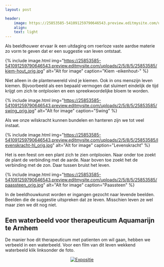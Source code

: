 ```yaml
---
layout: post

header:
    image: https://25853585-541091259790646543.preview.editmysite.com/uploads/2/5/8/5/25853585/verbonden_orig.jpg
    align:
    text: light
---
```

Als beeldhouwer ervaar ik een uitdaging om roerloze vaste aardse materie zo vorm te geven dat er een suggestie van leven ontstaat.

{% include image.html img="https://25853585-541091259790646543.preview.editmysite.com/uploads/2/5/8/5/25853585/kiem-hout_orig.jpg" alt="Alt for image" caption="Kiem -eikenhout-" %}

Niet alleen in de plantenwereld vind je kiemen. Ook in ons menszijn leven kiemen. Bijvoorbeeld als een bepaald vermogen dat sluimert eindelijk de tijd krijgt om zich te ontplooien en een spreekwoordelijke bloem te worden.

{% include image.html img="https://25853585-541091259790646543.preview.editmysite.com/uploads/2/5/8/5/25853585/swing_orig.jpg" alt="Alt for image" caption="Swing" %}

Als we onze wilskracht kunnen bundelen en hanteren zijn we tot veel instaat.

{% include image.html img="https://25853585-541091259790646543.preview.editmysite.com/uploads/2/5/8/5/25853585/levenskracht-hl_orig.jpg" alt="Alt for image" caption="Levenskracht" %}

Het is een feest om een plant zich te zien ontplooien. Naar onder toe zoekt de plant de verbinding met de aarde. Naar boven toe zoekt het de verbinding met de zon. Daar tussen bruist het leven.

{% include image.html img="https://25853585-541091259790646543.preview.editmysite.com/uploads/2/5/8/5/25853585/paassteen_orig.jpg" alt="Alt for image" caption="Paassteen" %}

In de beeldhouwkunst worden er ingangen gezocht naar levende beelden. Beelden die de suggestie uitspreken dat ze leven. Misschien leven ze wel maar zien we dit nog niet.



## Een waterbeeld voor therapeuticum Aquamarijn te Arnhem
De manier hoe dit therapeuticum met patienten om wil gaan, hebben we verbeeld in een waterbeeld. Voor een film van dit leven wekkend waterbeeld klik linksonder de foto.

<div align="center">
  <a href="https://vimeo.com/375091281"><img src="https://imgur.com/NEB6uqt.png" alt="Expositie"></a>
</div>

